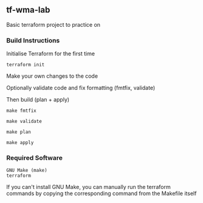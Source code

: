 ## tf-wma-lab

Basic terraform project to practice on

### Build Instructions

Initialise Terraform for the first time
```
terraform init
```

Make your own changes to the code

Optionally validate code and fix formatting (fmtfix, validate)

Then build (plan + apply)

```
make fmtfix

make validate

make plan

make apply
```

### Required Software
```
GNU Make (make)
terraform
```

If you can't install GNU Make, you can manually run the terraform commands by copying the corresponding command from the Makefile itself
